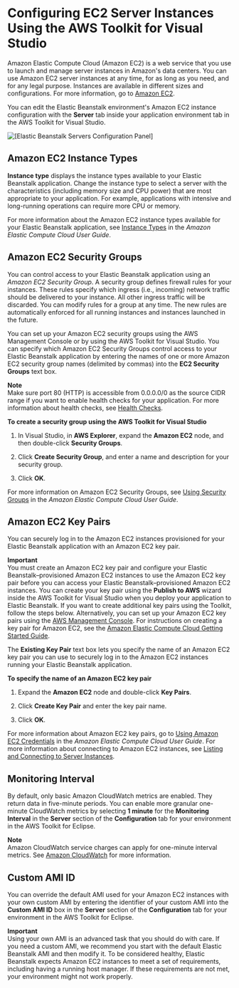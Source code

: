 # Configuring EC2 Server Instances Using the AWS Toolkit for Visual Studio<a name="create_deploy_NET.managing.ec2"></a>

Amazon Elastic Compute Cloud \(Amazon EC2\) is a web service that you use to launch and manage server instances in Amazon's data centers\. You can use Amazon EC2 server instances at any time, for as long as you need, and for any legal purpose\. Instances are available in different sizes and configurations\. For more information, go to [Amazon EC2](https://aws.amazon.com/ec2/)\.

You can edit the Elastic Beanstalk environment's Amazon EC2 instance configuration with the **Server** tab inside your application environment tab in the AWS Toolkit for Visual Studio\. 

![\[Elastic Beanstalk Servers Configuration Panel\]](http://docs.aws.amazon.com/elasticbeanstalk/latest/dg/images/aeb-vs-server.png)

## Amazon EC2 Instance Types<a name="create_deploy_NET.managing.ec2.instancetypes"></a>

**Instance type** displays the instance types available to your Elastic Beanstalk application\. Change the instance type to select a server with the characteristics \(including memory size and CPU power\) that are most appropriate to your application\. For example, applications with intensive and long\-running operations can require more CPU or memory\.

For more information about the Amazon EC2 instance types available for your Elastic Beanstalk application, see [Instance Types](https://docs.aws.amazon.com/AWSEC2/latest/UserGuide/instance-types.html) in the *Amazon Elastic Compute Cloud User Guide*\.

## Amazon EC2 Security Groups<a name="create_deploy_NET.managing.ec2.securitygroups"></a>

You can control access to your Elastic Beanstalk application using an *Amazon EC2 Security Group*\. A security group defines firewall rules for your instances\. These rules specify which ingress \(i\.e\., incoming\) network traffic should be delivered to your instance\. All other ingress traffic will be discarded\. You can modify rules for a group at any time\. The new rules are automatically enforced for all running instances and instances launched in the future\. 

You can set up your Amazon EC2 security groups using the AWS Management Console or by using the AWS Toolkit for Visual Studio\. You can specify which Amazon EC2 Security Groups control access to your Elastic Beanstalk application by entering the names of one or more Amazon EC2 security group names \(delimited by commas\) into the **EC2 Security Groups** text box\. 

**Note**  
Make sure port 80 \(HTTP\) is accessible from 0\.0\.0\.0/0 as the source CIDR range if you want to enable health checks for your application\. For more information about health checks, see [Health Checks](create_deploy_NET.managing.elb.md#create_deploy_NET.managing.elb.healthchecks)\.

**To create a security group using the AWS Toolkit for Visual Studio**

1.  In Visual Studio, in **AWS Explorer**, expand the **Amazon EC2** node, and then double\-click **Security Groups**\. 

1.  Click **Create Security Group**, and enter a name and description for your security group\. 

1.  Click **OK**\. 

For more information on Amazon EC2 Security Groups, see [Using Security Groups](http://docs.aws.amazon.com/AWSEC2/latest/UserGuide/using-network-security.html) in the *Amazon Elastic Compute Cloud User Guide*\.

## Amazon EC2 Key Pairs<a name="create_deploy_NET.managing.ec2.keypair"></a>

You can securely log in to the Amazon EC2 instances provisioned for your Elastic Beanstalk application with an Amazon EC2 key pair\.

**Important**  
You must create an Amazon EC2 key pair and configure your Elastic Beanstalk–provisioned Amazon EC2 instances to use the Amazon EC2 key pair before you can access your Elastic Beanstalk–provisioned Amazon EC2 instances\. You can create your key pair using the **Publish to AWS** wizard inside the AWS Toolkit for Visual Studio when you deploy your application to Elastic Beanstalk\. If you want to create additional key pairs using the Toolkit, follow the steps below\. Alternatively, you can set up your Amazon EC2 key pairs using the [AWS Management Console](https://console.aws.amazon.com/)\. For instructions on creating a key pair for Amazon EC2, see the [Amazon Elastic Compute Cloud Getting Started Guide](http://docs.aws.amazon.com/AWSEC2/latest/GettingStartedGuide/)\. 

 The **Existing Key Pair** text box lets you specify the name of an Amazon EC2 key pair you can use to securely log in to the Amazon EC2 instances running your Elastic Beanstalk application\. 

**To specify the name of an Amazon EC2 key pair**

1. Expand the **Amazon EC2** node and double\-click **Key Pairs**\.

1.  Click **Create Key Pair** and enter the key pair name\. 

1.  Click **OK**\. 

For more information about Amazon EC2 key pairs, go to [Using Amazon EC2 Credentials](http://docs.aws.amazon.com/AWSEC2/latest/UserGuide/using-credentials.html) in the *Amazon Elastic Compute Cloud User Guide*\. For more information about connecting to Amazon EC2 instances, see [Listing and Connecting to Server Instances](create_deploy_NET.ec2connect.md)\. 

## Monitoring Interval<a name="create_deploy_NET.managing.monitoring"></a>

 By default, only basic Amazon CloudWatch metrics are enabled\. They return data in five\-minute periods\. You can enable more granular one\-minute CloudWatch metrics by selecting **1 minute** for the **Monitoring Interval** in the **Server** section of the **Configuration** tab for your environment in the AWS Toolkit for Eclipse\.

**Note**  
Amazon CloudWatch service charges can apply for one\-minute interval metrics\. See [Amazon CloudWatch](https://aws.amazon.com/cloudwatch/) for more information\.

## Custom AMI ID<a name="create_deploy_NET.managing.customami"></a>

 You can override the default AMI used for your Amazon EC2 instances with your own custom AMI by entering the identifier of your custom AMI into the **Custom AMI ID** box in the **Server** section of the **Configuration** tab for your environment in the AWS Toolkit for Eclipse\. 

**Important**  
Using your own AMI is an advanced task that you should do with care\. If you need a custom AMI, we recommend you start with the default Elastic Beanstalk AMI and then modify it\. To be considered healthy, Elastic Beanstalk expects Amazon EC2 instances to meet a set of requirements, including having a running host manager\. If these requirements are not met, your environment might not work properly\.